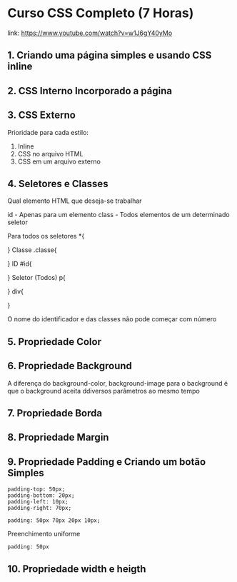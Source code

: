 # Curso CSS Completo (7 Horas)

link: https://www.youtube.com/watch?v=w1J6gY40yMo

## 1. Criando uma página simples e usando CSS inline

## 2. CSS Interno Incorporado a página

## 3. CSS Externo

Prioridade para cada estilo:

1. Inline
2. CSS no arquivo HTML
3. CSS em um arquivo externo

## 4. Seletores e Classes

Qual elemento HTML que deseja-se trabalhar

id - Apenas para um elemento
class - Todos elementos de um determinado seletor

Para todos os seletores
\*{

}
Classe
.classe{

}
ID
#id{

}
Seletor (Todos)
p{

}
div{

}

O nome do identificador e das classes não pode começar com número

## 5. Propriedade Color

## 6. Propriedade Background

A diferença do background-color, background-image para o background é que o background aceita ddiversos parâmetros ao mesmo tempo

## 7. Propriedade Borda

## 8. Propriedade Margin

## 9. Propriedade Padding e Criando um botão Simples

    padding-top: 50px;
    padding-bottom: 20px;
    padding-left: 10px;
    padding-right: 70px;

    padding: 50px 70px 20px 10px;

Preenchimento uniforme

    padding: 50px

## 10. Propriedade width e heigth
